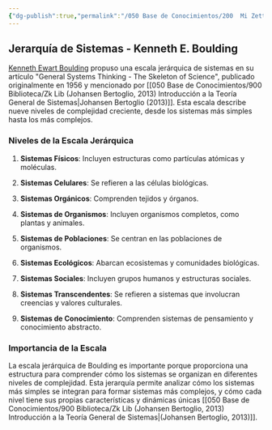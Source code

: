 ```yaml
---
{"dg-publish":true,"permalink":"/050 Base de Conocimientos/200  Mi Zettelkasten/100 Docencia/Org1/2025/Clase 05 Sistemas/Zk Jerarquía de Sistemas - Kenneth E. Boulding/","tags":["digitalGarden","complejidad"]}
---
```


## Jerarquía de Sistemas - Kenneth E. Boulding

[Kenneth Ewart Boulding](https://es.wikipedia.org/wiki/Kenneth_Boulding) propuso una escala jerárquica de sistemas en su artículo "General Systems Thinking - The Skeleton of Science", publicado originalmente en 1956 y mencionado por [[050 Base de Conocimientos/900 Biblioteca/Zk Lib (Johansen Bertoglio, 2013) Introducción a la Teoría General de Sistemas\|Johansen Bertoglio (2013)]]. Esta escala describe nueve niveles de complejidad creciente, desde los sistemas más simples hasta los más complejos.

### Niveles de la Escala Jerárquica

1. **Sistemas Físicos**: Incluyen estructuras como partículas atómicas y moléculas.

2. **Sistemas Celulares**: Se refieren a las células biológicas.

3. **Sistemas Orgánicos**: Comprenden tejidos y órganos.

4. **Sistemas de Organismos**: Incluyen organismos completos, como plantas y animales.

5. **Sistemas de Poblaciones**: Se centran en las poblaciones de organismos.

6. **Sistemas Ecológicos**: Abarcan ecosistemas y comunidades biológicas.

7. **Sistemas Sociales**: Incluyen grupos humanos y estructuras sociales.

8. **Sistemas Transcendentes**: Se refieren a sistemas que involucran creencias y valores culturales.

9. **Sistemas de Conocimiento**: Comprenden sistemas de pensamiento y conocimiento abstracto.

### Importancia de la Escala

La escala jerárquica de Boulding es importante porque proporciona una estructura para comprender cómo los sistemas se organizan en diferentes niveles de complejidad. Esta jerarquía permite analizar cómo los sistemas más simples se integran para formar sistemas más complejos, y cómo cada nivel tiene sus propias características y dinámicas únicas [[050 Base de Conocimientos/900 Biblioteca/Zk Lib (Johansen Bertoglio, 2013) Introducción a la Teoría General de Sistemas\|(Johansen Bertoglio, 2013)]].